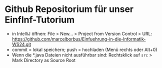 # Github Repositorium für unser EinfInf-Tutorium
- in IntelliJ öffnen: File > New... > Project from Version Control > URL: https://github.com/marcelborbus/Einfuehrung-in-die-Informatik-WS24.git
- commit = lokal speichern; push = hochladen (Menü rechts oder Alt+0)
- Wenn die *.java Dateien nicht ausführbar sind: Rechtsklick auf `src` > Mark Directory as Source Root
